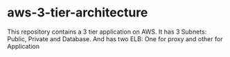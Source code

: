 # aws-3-tier-architecture
This repository contains a 3 tier application on AWS. It has 3 Subnets: Public, Private and Database. And has two ELB: One for proxy and other for Application
